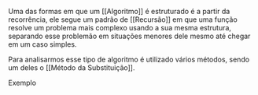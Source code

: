Uma das formas em que um [[Algoritmo]] é estruturado é a partir da recorrência, ele segue um padrão de [[Recursão]] em que uma função resolve um problema mais complexo usando a sua mesma estrutura, separando esse problemão em situações menores dele mesmo até chegar em um caso simples.

Para analisarmos esse tipo de algoritmo é utilizado vários métodos, sendo um deles o [[Método da Substituição]].

Exemplo